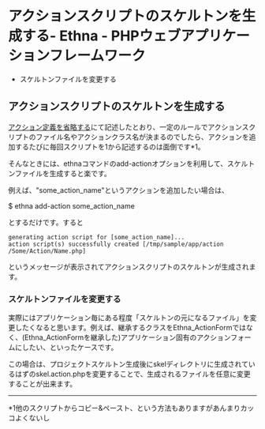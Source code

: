 # アクションスクリプトのスケルトンを生成する- Ethna - PHPウェブアプリケーションフレームワーク</title>
  - スケルトンファイルを変更する 

## アクションスクリプトのスケルトンを生成する

[アクション定義を省略する](dev_guide-action-omit.md "ethna-document-dev\_guide-action-omit (1240d)")にて記述したとおり、一定のルールでアクションスクリプトのファイル名やアクションクラス名が決まるのでしたら、アクションを追加するたびに毎回スクリプトを1から記述するのは面倒です\*1。

そんなときには、ethnaコマンドのadd-actionオプションを利用して、スケルトンファイルを生成すると楽です。

例えば、"some\_action\_name"というアクションを追加したい場合は、

$ ethna add-action some\_action\_name

とするだけです。すると

    generating action script for [some_action_name]...
    action script(s) successfully created [/tmp/sample/app/action
    /Some/Action/Name.php]

というメッセージが表示されてアクションスクリプトのスケルトンが生成されます。

### スケルトンファイルを変更する

実際にはアプリケーション毎にある程度「スケルトンの元になるファイル」を変更したくなると思います。例えば、継承するクラスをEthna\_ActionFormではなく、(Ethna\_ActionFormを継承した)アプリケーション固有のアクションフォームにしたい、といったケースです。

この場合は、プロジェクトスケルトン生成後にskelディレクトリに生成されているはずのskel.action.phpを変更することで、生成されるファイルを任意に変更することが出来ます。


* * *
\*1他のスクリプトからコピー&ペースト、という方法もありますがあんまりカッコよくないし  

